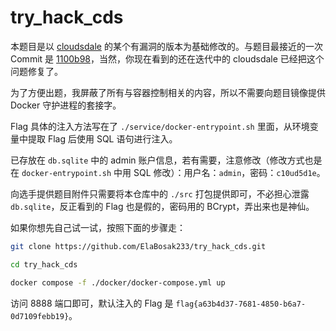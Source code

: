 # try_hack_cds

本题目是以 [cloudsdale](https://github.com/elabosak233/cloudsdale) 的某个有漏洞的版本为基础修改的。与题目最接近的一次 Commit 是 [1100b98](https://github.com/ElaBosak233/cloudsdale/tree/1100b9824acdef88695ab0da57df69661c63cc20)，当然，你现在看到的还在迭代中的 cloudsdale 已经把这个问题修复了。

为了方便出题，我屏蔽了所有与容器控制相关的内容，所以不需要向题目镜像提供 Docker 守护进程的套接字。

Flag 具体的注入方法写在了 `./service/docker-entrypoint.sh` 里面，从环境变量中提取 Flag 后使用 SQL 语句进行注入。

已存放在 `db.sqlite` 中的 admin 账户信息，若有需要，注意修改（修改方式也是在 `docker-entrypoint.sh` 中用 SQL 修改）：用户名：`admin`，密码：`c10ud5d1e`。

向选手提供题目附件只需要将本仓库中的 `./src` 打包提供即可，不必担心泄露 `db.sqlite`，反正看到的 Flag 也是假的，密码用的 BCrypt，弄出来也是神仙。

如果你想先自己试一试，按照下面的步骤走：

```bash
git clone https://github.com/ElaBosak233/try_hack_cds.git
```

```bash
cd try_hack_cds
```

```bash
docker compose -f ./docker/docker-compose.yml up
```

访问 8888 端口即可，默认注入的 Flag 是 `flag{a63b4d37-7681-4850-b6a7-0d7109febb19}`。